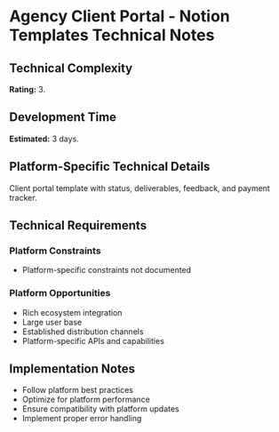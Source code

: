 # Agency Client Portal - Notion Templates Technical Notes

## Technical Complexity
**Rating:** 3.

## Development Time
**Estimated:** 3 days.

## Platform-Specific Technical Details
Client portal template with status, deliverables, feedback, and payment tracker.

## Technical Requirements

### Platform Constraints
- Platform-specific constraints not documented

### Platform Opportunities
- Rich ecosystem integration
- Large user base
- Established distribution channels
- Platform-specific APIs and capabilities

## Implementation Notes
- Follow platform best practices
- Optimize for platform performance
- Ensure compatibility with platform updates
- Implement proper error handling

